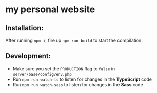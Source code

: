 # my personal website

## Installation:
After running `npm i`, fire up `npm run build` to start the compilation.

## Development:
* Make sure you set the `PRODUCTION` flag to `false` in `server/base/config/env.php`
* Run `npm run watch-ts` to listen for changes in the **TypeScript** code
* Run `npm run watch-sass` to listen for changes in the **Sass** code
